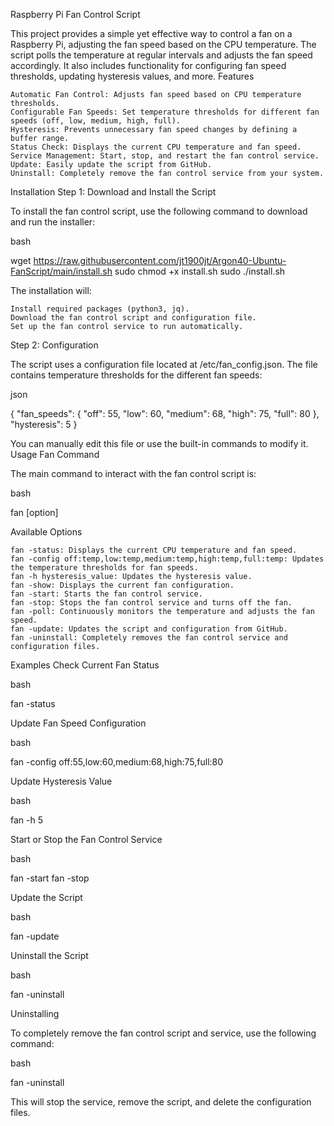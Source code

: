 Raspberry Pi Fan Control Script

This project provides a simple yet effective way to control a fan on a Raspberry Pi, adjusting the fan speed based on the CPU temperature. The script polls the temperature at regular intervals and adjusts the fan speed accordingly. It also includes functionality for configuring fan speed thresholds, updating hysteresis values, and more.
Features

    Automatic Fan Control: Adjusts fan speed based on CPU temperature thresholds.
    Configurable Fan Speeds: Set temperature thresholds for different fan speeds (off, low, medium, high, full).
    Hysteresis: Prevents unnecessary fan speed changes by defining a buffer range.
    Status Check: Displays the current CPU temperature and fan speed.
    Service Management: Start, stop, and restart the fan control service.
    Update: Easily update the script from GitHub.
    Uninstall: Completely remove the fan control service from your system.

Installation
Step 1: Download and Install the Script

To install the fan control script, use the following command to download and run the installer:

bash

wget https://raw.githubusercontent.com/jt1900jt/Argon40-Ubuntu-FanScript/main/install.sh
sudo chmod +x install.sh
sudo ./install.sh

The installation will:

    Install required packages (python3, jq).
    Download the fan control script and configuration file.
    Set up the fan control service to run automatically.

Step 2: Configuration

The script uses a configuration file located at /etc/fan_config.json. The file contains temperature thresholds for the different fan speeds:

json

{
  "fan_speeds": {
    "off": 55,
    "low": 60,
    "medium": 68,
    "high": 75,
    "full": 80
  },
  "hysteresis": 5
}

You can manually edit this file or use the built-in commands to modify it.
Usage
Fan Command

The main command to interact with the fan control script is:

bash

fan [option]

Available Options

    fan -status: Displays the current CPU temperature and fan speed.
    fan -config off:temp,low:temp,medium:temp,high:temp,full:temp: Updates the temperature thresholds for fan speeds.
    fan -h hysteresis_value: Updates the hysteresis value.
    fan -show: Displays the current fan configuration.
    fan -start: Starts the fan control service.
    fan -stop: Stops the fan control service and turns off the fan.
    fan -poll: Continuously monitors the temperature and adjusts the fan speed.
    fan -update: Updates the script and configuration from GitHub.
    fan -uninstall: Completely removes the fan control service and configuration files.

Examples
Check Current Fan Status

bash

fan -status

Update Fan Speed Configuration

bash

fan -config off:55,low:60,medium:68,high:75,full:80

Update Hysteresis Value

bash

fan -h 5

Start or Stop the Fan Control Service

bash

fan -start
fan -stop

Update the Script

bash

fan -update

Uninstall the Script

bash

fan -uninstall

Uninstalling

To completely remove the fan control script and service, use the following command:

bash

fan -uninstall

This will stop the service, remove the script, and delete the configuration files.
